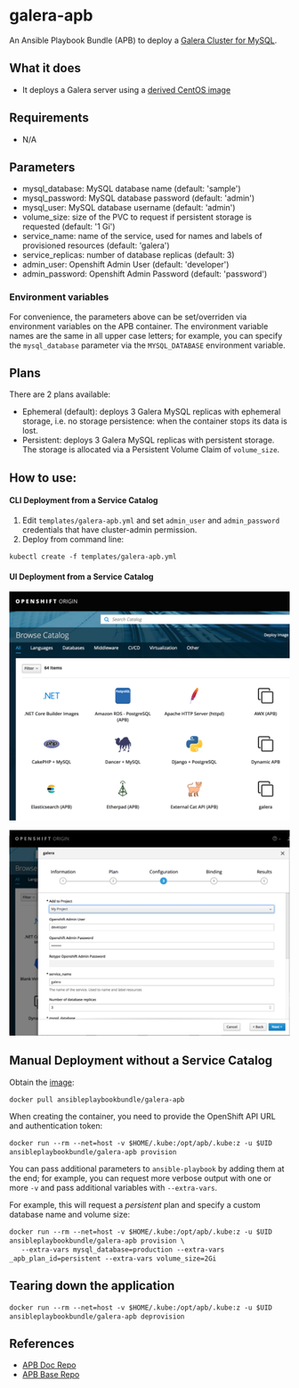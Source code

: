 galera-apb
===============

An Ansible Playbook Bundle (APB) to deploy a [Galera Cluster for MySQL](http://galeracluster.com).

## What it does
* It deploys a Galera server using a [derived CentOS image](https://github.com/beekhof/galera-container/blob/master/Dockerfile)

## Requirements
* N/A

## Parameters

* mysql_database: MySQL database name (default: 'sample')
* mysql_password: MySQL database password (default: 'admin')
* mysql_user: MySQL database username (default: 'admin')
* volume_size: size of the PVC to request if persistent storage is requested (default: '1 Gi')
* service_name: name of the service, used for names and labels of provisioned resources (default: 'galera')
* service_replicas: number of database replicas (default: 3)
* admin_user: Openshift Admin User (default: 'developer')
* admin_password: Openshift Admin Password (default: 'password')

### Environment variables

For convenience, the parameters above can be set/overriden via environment variables on the APB container. The environment variable names are the same in all upper case letters; for example, you can specify the `mysql_database` parameter via the `MYSQL_DATABASE` environment variable.

## Plans

There are 2 plans available:

* Ephemeral (default): deploys 3 Galera MySQL replicas with ephemeral storage, i.e. no storage persistence: when the container stops its data is lost.
* Persistent: deploys 3 Galera MySQL replicas with persistent storage. The storage is allocated via a Persistent Volume Claim of `volume_size`.

## How to use:

#### CLI Deployment from a Service Catalog

1) Edit ```templates/galera-apb.yml``` and set ```admin_user``` and ```admin_password``` credentials that have cluster-admin permission.
2) Deploy from command line:

```
kubectl create -f templates/galera-apb.yml
```

#### UI Deployment from a Service Catalog

![Screenshot](images/galera-1.png)


![Screenshot](images/galera-2.png)


## Manual Deployment without a Service Catalog

Obtain the [image](https://hub.docker.com/r/ansibleplaybookbundle/galera-apb):

    docker pull ansibleplaybookbundle/galera-apb

When creating the container, you need to provide the OpenShift API URL and authentication token:

    docker run --rm --net=host -v $HOME/.kube:/opt/apb/.kube:z -u $UID ansibleplaybookbundle/galera-apb provision

You can pass additional parameters to `ansible-playbook` by adding them at the end; for example, you can request more verbose output with one or more `-v` and pass additional variables with `--extra-vars`.

For example, this will request a *persistent* plan and specify a custom database name and volume size:

    docker run --rm --net=host -v $HOME/.kube:/opt/apb/.kube:z -u $UID ansibleplaybookbundle/galera-apb provision \
       --extra-vars mysql_database=production --extra-vars _apb_plan_id=persistent --extra-vars volume_size=2Gi

## Tearing down the application

    docker run --rm --net=host -v $HOME/.kube:/opt/apb/.kube:z -u $UID ansibleplaybookbundle/galera-apb deprovision

## References

- [APB Doc Repo](https://github.com/ansibleplaybookbundle/ansible-playbook-bundle)
- [APB Base Repo](https://github.com/ansibleplaybookbundle/apb-base)
